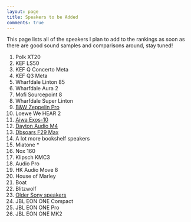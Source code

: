 ```yaml
---
layout: page
title: Speakers to be Added
comments: true
---
```


This page lists all of the speakers I plan to add to the rankings as soon as there are good sound samples and comparisons around, stay tuned!

1. Polk XT20
1. KEF LS50
1. KEF Q Concerto Meta
1. KEF Q3 Meta
1. Wharfdale Linton 85
1. Wharfdale Aura 2
1. Mofi Sourcepoint 8
1. Wharfdale Super Linton
1. [B&W Zeppelin Pro](https://www.amazon.com/Bowers-Wilkins-Including-Subwoofer-Streaming/dp/B0DHLN6871?crid=2YWCNKEYKCUAY&dib=eyJ2IjoiMSJ9.RV52aBF4sDD19cbuY0uVJpCwkRPLlQ6EF3wtwx5aqko-X2GIsuGfJQ8H_DkLcud6hFSAypz8SODSmDx0ofFvNSR6DBdmwxAfpngjkg3IbzvcXxLoACiDsBt9uXAyf23pAG-Y3_YhqI4mCGmZNq01NtFiZhqpRk861rVZ3mhAs8gEsR7ngs7jvnaVveY8FLzOupMOzNhDXjGuHXlJLIp6b9nDx0ND9Te_t2haxcs3GNY.0ec5wducIwVJbqZZAV6xlyvjjjdK7Yipf3Ik7HblnkY&dib_tag=se&keywords=zeppelin%2Bpro&qid=1745893308&sprefix=zeppelin%2Bpro%2Caps%2C257&sr=8-1&th=1&linkCode=ll1&tag=rankingspea01-20&linkId=40b10cf4e177d72ccb44fe762b5e702e&language=en_US&ref_=as_li_ss_tl)
1. Loewe We HEAR 2
1. [Aiwa Exos-10](https://www.amazon.com/Aiwa-Exos-10-Portable-Bluetooth-Subwoofer/dp/B0DD5QHSFP?crid=SRT6QT8MAU7D&dib=eyJ2IjoiMSJ9.X0BEgYZ6GINZNWKBpocRgjUOyDDhZO1DJDb39S-nbtGP3XNhNNYu00ky_JHv0MGRSSYV2_fdUKhX2eYtU_wyVxQPASjs0TRjjVfbxrXdkmTwYmuTxO8yCbbkjxEMfZXeW9m2lOeGsii7YdO9--xVSmeRYf2t05DC3YX6zbvlAge3LOTbenXarBVv2641nn6GbCXRjB4lJLojpcA1CPWnTmSq5MXqNlJu4GmpWg82s-k.fmjP-YomJDz6F-7o6uhA07-Gy0hI7YPy4FQd58cuBUU&dib_tag=se&keywords=aiwa%2Bexos%2B10&qid=1726203041&sprefix=aiwa%2Bexos%2Caps%2C301&sr=8-1-spons&ufe=app_do%3Aamzn1.fos.1740e8b9-be2d-46a4-a376-9d8efb903409&sp_csd=d2lkZ2V0TmFtZT1zcF9hdGY&th=1&linkCode=ll1&tag=rankingspea01-20&linkId=958d02a729f00b9403c10c4295f416bc&language=en_US&ref_=as_li_ss_tl)
1. [Dayton Audio M4](https://parts-express.sjv.io/oqxLqg)
1. [Dbsoars F29 Max](https://www.amazon.com/DBSOARS-Bluetooth-Subwoofer-Waterproof-Beat-Driven/dp/B0CB5QBRB8?&linkCode=ll1&tag=rankingspea01-20&linkId=7b15d888b26d6c7a31a0aa6eae4ea226&language=en_US&ref_=as_li_ss_tl)
1. A lot more bookshelf speakers
1. Miatone *
1. Nox 160
1. Klipsch KMC3 
1. Audio Pro
1. HK Audio Move 8
1. House of Marley
1. Boat
1. Blitzwolf
1. [Older Sony speakers](https://www.sony.com/electronics/support/speakers-wireless-speakers/srs-xb31/articles/00247922)
1. JBL EON ONE Compact
1. JBL EON ONE Pro
1. JBL EON ONE MK2 
